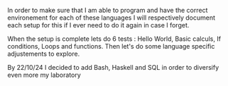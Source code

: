 In order to make sure that I am able to program and have the correct environement for each of these languages I will respectively document each setup for this if I ever need to do it again in case I forget.

When the setup is complete lets do 6 tests : Hello World, Basic calculs, If conditions, Loops and functions.
Then let's do some language specific adjustements to explore.

By 22/10/24 I decided to add Bash, Haskell and SQL in order to diversify even more my laboratory
